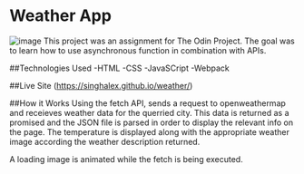 # Weather App

![image](https://user-images.githubusercontent.com/115970252/217642277-6a90e848-9f5c-4fb2-bb8f-185ddf87d3e4.png)
This project was an assignment for The Odin Project. The goal was to learn how to use asynchronous function in combination with APIs.


##Technologies Used
-HTML
-CSS
-JavaSCript
-Webpack

##Live Site
(https://singhalex.github.io/weather/)

##How it Works
Using the fetch API, sends a request to openweathermap and receieves weather data for the querried city. This data is returned as a promised
and the JSON file is parsed in order to display the relevant info on the page. The temperature is displayed along with the appropriate weather image
according the weather description returned.

A loading image is animated while the fetch is being executed.
